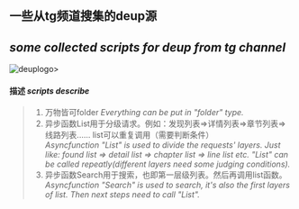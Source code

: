 ## 一些从tg频道搜集的deup源
## *some collected scripts for deup from tg channel*
![deuplogo](https://raw.githubusercontent.com/chenxingmoonset/yuan/main/deup/deup.png)>

#### 描述  *scripts describe*
> 1. 万物皆可folder   *Everything can be put in "folder" type.*
> 2. 异步函数List用于分级请求。例如：发现列表=>详情列表=>章节列表=>线路列表...... list可以重复调用（需要判断条件）  
*Asyncfunction "List" is used to divide the requests' layers. Just like: found list => detail list => chapter list => line list  etc. "List" can be called repeatly(different layers need some judging conditions).*
> 3. 异步函数Search用于搜索，也即第一层级列表。然后再调用list函数。  
*Asyncfunction "Search" is used to search, it's also the first layers of list. Then next steps need to call "List".*